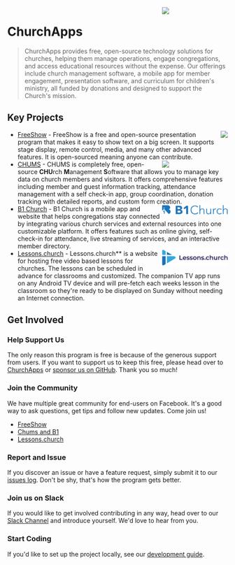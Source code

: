 <img align="right" width="150" src="https://github.com/ChurchApps/.github/assets/1447203/732ed357-b56d-48f8-a069-580cfcb36b4f">

# ChurchApps
> ChurchApps provides free, open-source technology solutions for churches, helping them manage operations, engage congregations, and access educational resources without the expense. Our offerings include church management software, a mobile app for member engagement, presentation software, and curriculum for children's ministry, all funded by donations and designed to support the Church's mission.

## Key Projects

  - <img align="right" height="50" src="https://github.com/vassbo/freeshow/assets/17619496/ddcdb667-db87-4844-b102-c928ac15f074"> [FreeShow](https://github.com/ChurchApps/FreeShow) - FreeShow is a free and open-source presentation program that makes it easy to show text on a big screen. It supports stage display, remote control, media, and many other advanced features. It is open-sourced meaning anyone can contribute.
  - <img align="right" width="150" src="https://raw.githubusercontent.com/ChurchApps/ChumsApp/main/public/images/logo.png"> [CHUMS](https://github.com/ChurchApps/ChumsApp) - CHUMS is completely free, open-source **CHU**rch **M**anagement **S**oftware that allows you to manage key data on church members and visitors. It offers comprehensive features including member and guest information tracking, attendance management with a self check-in app, group coordination, donation tracking with detailed reports, and custom form creation.
  - <img align="right" width="150" src="https://raw.githubusercontent.com/ChurchApps/B1App/main/public/images/logo.png"> [B1 Church](https://github.com/ChurchApps/B1App) - B1 Church is a mobile app and website that helps congregations stay connected by integrating various church services and external resources into one customizable platform. It offers features such as online giving, self-check-in for attendance, live streaming of services, and an interactive member directory.
  - <img align="right" width="150" src="https://raw.githubusercontent.com/ChurchApps/LessonsApp/main/public/images/logo.png"> [Lessons.church](https://github.com/ChurchApps/LessonsApp) - Lessons.church** is a website for hosting free video based lessons for churches.  The lessons can be scheduled in advance for classrooms and customized.  The companion TV app runs on any Android TV device and will pre-fetch each weeks lesson in the classroom so they're ready to be displayed on Sunday without needing an Internet connection.

## Get Involved

### Help Support Us
The only reason this program is free is because of the generous support from users. If you want to support us to keep this free, please head over to [ChurchApps](https://churchapps/partner) or [sponsor us on GitHub](https://github.com/sponsors/ChurchApps/). Thank you so much!

### Join the Community
We have multiple great community for end-users on Facebook.  It's a good way to ask questions, get tips and follow new updates.  Come join us!
- [FreeShow](https://www.facebook.com/groups/freeshowapp)
- [Chums and B1](https://www.facebook.com/churchapps.org)
- [Lessons.church](https://www.facebook.com/groups/276757487737882)

### Report and Issue
If you discover an issue or have a feature request, simply submit it to our [issues log](https://github.com/ChurchApps/ChurchAppsSupport).  Don't be shy, that's how the program gets better.

### Join us on Slack
If you would like to get involved contributing in any way, head over to our [Slack Channel](https://join.slack.com/t/livechurchsolutions/shared_invite/zt-i88etpo5-ZZhYsQwQLVclW12DKtVflg) and introduce yourself.  We'd love to hear from you.

### Start Coding
If you'd like to set up the project locally, see our [development guide](https://churchapps.org/dev).
